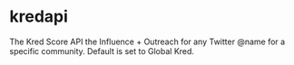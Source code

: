 kredapi
=======

The Kred Score API the Influence + Outreach for any Twitter @name for a specific community. Default is set to Global Kred.
